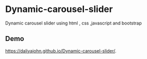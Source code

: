 # Dynamic-carousel-slider
Dynamic carousel slider using html , css ,javascript and bootstrap

## Demo

https://daliyajohn.github.io/Dynamic-carousel-slider/.
